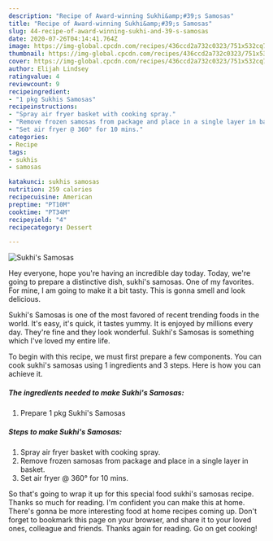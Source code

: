```yaml
---
description: "Recipe of Award-winning Sukhi&amp;#39;s Samosas"
title: "Recipe of Award-winning Sukhi&amp;#39;s Samosas"
slug: 44-recipe-of-award-winning-sukhi-and-39-s-samosas
date: 2020-07-26T04:14:41.764Z
image: https://img-global.cpcdn.com/recipes/436ccd2a732c0323/751x532cq70/sukhis-samosas-recipe-main-photo.jpg
thumbnail: https://img-global.cpcdn.com/recipes/436ccd2a732c0323/751x532cq70/sukhis-samosas-recipe-main-photo.jpg
cover: https://img-global.cpcdn.com/recipes/436ccd2a732c0323/751x532cq70/sukhis-samosas-recipe-main-photo.jpg
author: Elijah Lindsey
ratingvalue: 4
reviewcount: 9
recipeingredient:
- "1 pkg Sukhis Samosas"
recipeinstructions:
- "Spray air fryer basket with cooking spray."
- "Remove frozen samosas from package and place in a single layer in basket."
- "Set air fryer @ 360° for 10 mins."
categories:
- Recipe
tags:
- sukhis
- samosas

katakunci: sukhis samosas 
nutrition: 259 calories
recipecuisine: American
preptime: "PT10M"
cooktime: "PT34M"
recipeyield: "4"
recipecategory: Dessert

---
```



![Sukhi&#39;s Samosas](https://img-global.cpcdn.com/recipes/436ccd2a732c0323/751x532cq70/sukhis-samosas-recipe-main-photo.jpg)

Hey everyone, hope you're having an incredible day today. Today, we're going to prepare a distinctive dish, sukhi&#39;s samosas. One of my favorites. For mine, I am going to make it a bit tasty. This is gonna smell and look delicious.



Sukhi&#39;s Samosas is one of the most favored of recent trending foods in the world. It's easy, it's quick, it tastes yummy. It is enjoyed by millions every day. They're fine and they look wonderful. Sukhi&#39;s Samosas is something which I've loved my entire life.


To begin with this recipe, we must first prepare a few components. You can cook sukhi&#39;s samosas using 1 ingredients and 3 steps. Here is how you can achieve it.

<!--inarticleads1-->

##### The ingredients needed to make Sukhi&#39;s Samosas:

1. Prepare 1 pkg Sukhi&#39;s Samosas




<!--inarticleads2-->

##### Steps to make Sukhi&#39;s Samosas:

1. Spray air fryer basket with cooking spray.
1. Remove frozen samosas from package and place in a single layer in basket.
1. Set air fryer @ 360° for 10 mins.




So that's going to wrap it up for this special food sukhi&#39;s samosas recipe. Thanks so much for reading. I'm confident you can make this at home. There's gonna be more interesting food at home recipes coming up. Don't forget to bookmark this page on your browser, and share it to your loved ones, colleague and friends. Thanks again for reading. Go on get cooking!
